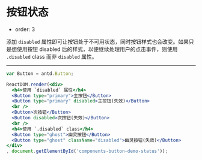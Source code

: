 # 按钮状态

- order: 3

添加 `disabled` 属性即可让按钮处于不可用状态，同时按钮样式也会改变。如果只是想使用按钮 disabled 后的样式，以便继续处理用户的点击事件，则使用 `.disabled` class 而非 `disabled` 属性。

---

````jsx
var Button = antd.Button;

ReactDOM.render(<div>
  <h4>使用 `disabled` 属性</h4>
  <Button type="primary">主按钮</Button>
  <Button type="primary" disabled>主按钮(失效)</Button>
  <br />
  <Button>次按钮</Button>
  <Button disabled>次按钮(失效)</Button>
  <br />
  <h4>使用 `.disabled` class</h4>
  <Button type="ghost">幽灵按钮</Button>
  <Button type="ghost" className="disabled">幽灵按钮(失效)</Button>
</div>
, document.getElementById('components-button-demo-status'));
````

<style>
#components-button-demo-status .ant-btn {
  margin-right: 8px;
  margin-bottom: 12px;
}
</style>
